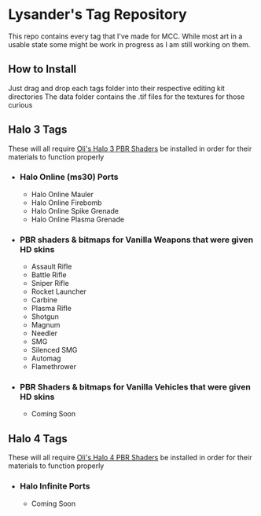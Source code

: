 # **Lysander's Tag Repository**

This repo contains every tag that I've made for MCC. While most art in a usable state some might be work in progress as I am still working on them.

## How to Install

Just drag and drop each tags folder into their respective editing kit directories
The data folder contains the .tif files for the textures for those curious

## **Halo 3 Tags**
These will all require [Oli's Halo 3 PBR Shaders](https://github.com/lolhalolol1/Halo-3-PBR) be installed in order for their materials to function properly

- ### Halo Online (ms30) Ports
  - Halo Online Mauler
  - Halo Online Firebomb
  - Halo Online Spike Grenade
  - Halo Online Plasma Grenade
   
- ### PBR shaders & bitmaps for Vanilla Weapons that were given HD skins
  - Assault Rifle
  - Battle Rifle
  - Sniper Rifle
  - Rocket Launcher
  - Carbine
  - Plasma Rifle
  - Shotgun
  - Magnum
  - Needler
  - SMG
  - Silenced SMG
  - Automag
  - Flamethrower
- ### PBR Shaders & bitmaps for Vanilla Vehicles that were given HD skins
  - Coming Soon

## **Halo 4 Tags**
These will all require [Oli's Halo 4 PBR Shaders](https://github.com/lolhalolol1/Halo-4-PBR) be installed in order for their materials to function properly

- ### Halo Infinite Ports
  - Coming Soon
